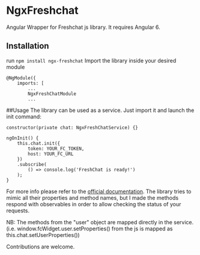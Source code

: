 # NgxFreshchat

Angular Wrapper for Freshchat js library. It requires Angular 6.

## Installation
run ```npm install ngx-freshchat```
Import the library inside your desired module

```
@NgModule({
    imports: [
        ...
        NgxFreshChatModule
        ...
```

##Usage
The library can be used as a service. Just import it and launch the init command:

```
constructor(private chat: NgxFreshChatService) {}

ngOnInit() {
    this.chat.init({
        token: YOUR_FC_TOKEN,
        host: YOUR_FC_URL
    })
    .subscribe(
        () => console.log('FreshChat is ready!')
    );
}

```

For more info please refer to the [official documentation](https://developers.freshchat.com/).
The library tries to mimic all their properties and method names, but I made the methods respond with observables in order to allow checking the status of your requests.

NB: The methods from the "user" object are mapped directly in the service. (i.e. window.fcWidget.user.setProperties() from the js is mapped as this.chat.setUserProperties())


Contributions are welcome.

